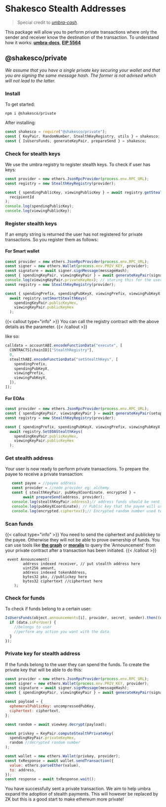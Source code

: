 # Shakesco Stealth Addresses

> Special credit to [_umbra-cash_](https://app.umbra.cash/ "Umbra").

This package will allow you to perform private transactions where only the sender and receiver
know the destination of the transaction. To understand how it works: [**umbra-docs**](https://app.umbra.cash/faq#how-does-it-work-technical "Umbra"), [**EIP 5564**](https://eips.ethereum.org/EIPS/eip-5564 "EIP 5564")

## @shakesco/private

_We assume that you have a single private key securing your wallet and that you are signing the same message hash. The former is not advised which will not lead to the latter._

### Install

To get started:

```shell {filename=cmd}
npm i @shakesco/private
```

After installing:

```javascript {filename="index.js"}
const shakesco = require("@shakesco/private");
const { KeyPair, RandomNumber, StealthKeyRegistry, utils } = shakesco;
const { IsUsersFunds, generateKeyPair, prepareSend } = shakesco;
```

### Check for stealth keys

We use the umbra registry to register stealth keys. To check if user has keys:

```javascript {filename=index.js}
const provider = new ethers.JsonRpcProvider(process.env.RPC_URL);
const registry = new StealthKeyRegistry(provider);

const { spendingPublicKey, viewingPublicKey } = await registry.getStealthKeys(
  recipientId
);
console.log(spendingPublicKey);
console.log(viewingPublicKey);
```

### Register stealth keys

If an empty string is returned the user has not registered for private transactions. So you register them as follows:

#### For Smart wallet

```javascript {filename=index.js}
const provider = new ethers.JsonRpcProvider(process.env.RPC_URL);
const signer = new ethers.Wallet(process.env.PRIV_KEY, provider);
const signature = await signer.signMessage(messageHash);
const { spendingKeyPair, viewingKeyPair } = await generateKeyPair(signature);
console.log(viewingKeyPair.privateKeyHex); // storing this for the user is okay! To fetch transactions for them easily. You can also choose to not store it.
const registry = new StealthKeyRegistry(provider);

const { spendingPrefix, spendingPubKeyX, viewingPrefix, viewingPubKeyX } =
  await registry.setSmartStealthKeys(
    spendingKeyPair.publicKeyHex,
    viewingKeyPair.publicKeyHex
  );
```

{{< callout type="info" >}}
You can call the registry contract with the above details as the parameter.
{{< /callout >}}

like so:

```javascript {filename=index.js}
calldata = accountABI.encodeFunctionData("execute", [
  CONTRACTS[chainID]["StealthRegistry"],
  0,
  stealthABI.encodeFunctionData("setStealthKeys", [
    spendingPrefix,
    spendingPubKeyX,
    viewingPrefix,
    viewingPubKeyX,
  ]),
]);
```

#### For EOAs

```javascript {filename=index.js}
const provider = new ethers.JsonRpcProvider(process.env.RPC_URL);
const { spendingKeyPair, viewingKeyPair } = await generateKeyPair(setupSig);
const registry = new StealthKeyRegistry(provider);

const { spendingPrefix, spendingPubKeyX, viewingPrefix, viewingPubKeyX } =
  await registry.SetEOAStealthKeys(
    spendingKeyPair.publicKeyHex,
    viewingKeyPair.publicKeyHex
  );
```

### Get stealth address

Your user is now ready to perform private transactions. To prepare the payee to receive a private transaction:

```javascript {filename=index.js}
   const payee = //payee address
   const provider = //node provider eg: alchemy
   const { stealthKeyPair, pubKeyXCoordinate, encrypted } =
        await prepareSend(address, provider);
   console.log(stealthKeyPair.address);// address funds should be sent to. This is a stealth address that the payee can control.
   console.log(pubKeyXCoordinate); // Public key that the payee will use to decrypt the ciphertext hence proving funds belong to them
   console.log(encrypted.ciphertext);// Encrypted random number used to generate the stealth address.
```

### Scan funds

{{< callout type="info" >}}
You need to send the ciphertext and publickey to the payee. Otherwise they will not be able to prove ownership of funds. You can use tools like [**the graph**](https://thegraph.com/en/ "Graph") or [**moralis**](https://moralis.io/ "Moralis") to query the 'Announcement' from your private contract after a transaction has been initiated.
{{< /callout >}}

```solidity {filename=private.sol}
 event Announcement(
        address indexed receiver, // put stealth address here
        uint256 amount,
        address indexed tokenAddress,
        bytes32 pkx, //publickey here
        bytes32 ciphertext //ciphertext here
    );
```

### Check for funds

To check if funds belong to a certain user:

```javascript {filename=index.js}
IsUsersFunds(object.announcements[i], provider, secret, sender).then((data) => {
  if (data.isForUser) {
    //belongs to user
    //perform any action you want with the data.
  }
});
```

### Private key for stealth address

If the funds belong to the user they can spend the funds. To create the private key that will be able to do this:

```javascript {filename=index.js}
const provider = new ethers.JsonRpcProvider(process.env.RPC_URL);
const signer = new ethers.Wallet(process.env.PRIV_KEY, provider);
const signature = await signer.signMessage(messageHash);
const { spendingKeyPair, viewingKeyPair } = await generateKeyPair(signature);

const payload = {
  ephemeralPublicKey: uncompressedPubKey,
  ciphertext: ciphertext,
};

const random = await viewkey.decrypt(payload);

const privkey = KeyPair.computeStealthPrivateKey(
  spendingKeyPair.privateKeyHex,
  random //decrypted random number
);

const wallet = new ethers.Wallet(privkey, provider);
const txResponse = await wallet.sendTransaction({
  value: ethers.parseEther(value),
  to: address,
});
const response = await txResponse.wait();
```

You have successfully sent a private transaction. We aim to help umbra expand the adoption of stealth payments. This will however be replaced by ZK but this is a good start to make ethereum more private!
